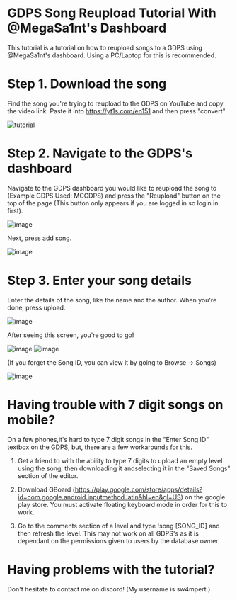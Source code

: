 # GDPS Song Reupload Tutorial With @MegaSa1nt's Dashboard
This tutorial is a tutorial on how to reupload songs to a GDPS using @MegaSa1nt's dashboard. Using a PC/Laptop for this is recommended.
# Step 1. Download the song
Find the song you're trying to reupload to the GDPS on YouTube and copy the video link. Paste it into https://yt1s.com/en151 and then press "convert".

![tutorial](https://github.com/Blos7/GDPSReuploadTutorialWithDashboard/assets/87628056/aea16ccb-bd27-4a30-b78a-48eb62d84e88)

# Step 2. Navigate to the GDPS's dashboard

Navigate to the GDPS dashboard you would like to reupload the song to (Example GDPS Used: MCGDPS) and press the "Reupload" button on the top of the page (This button only appears if you are logged in so login in first).

![image](https://github.com/Blos7/GDPSReuploadTutorialWithDashboard/assets/87628056/6901334a-422e-4288-890e-b0627ccc0ecd)

Next, press add song.

![image](https://github.com/Blos7/GDPSReuploadTutorialWithDashboard/assets/87628056/2a9fffc6-ef6d-4713-977c-cdb0eb0f721a)

# Step 3. Enter your song details

Enter the details of the song, like the name and the author. When you're done, press upload.

![image](https://github.com/Blos7/GDPSReuploadTutorialWithDashboard/assets/87628056/f9d8bbaf-b678-479f-a4bf-53c83928572e)

After seeing this screen, you're good to go! 

![image](https://github.com/Blos7/GDPSReuploadTutorialWithDashboard/assets/87628056/e525abe6-cc13-467d-9053-7d9fa431b644)
![image](https://github.com/Blos7/GDPSReuploadTutorialWithDashboard/assets/87628056/0a618903-ef50-4f68-8769-2bdb9cab57fb)

(If you forget the Song ID, you can view it by going to Browse -> Songs)

![image](https://github.com/Blos7/GDPSReuploadTutorialWithDashboard/assets/87628056/8fd1fddb-2c97-4ca8-b0cc-c278a3e5706d)

# Having trouble with 7 digit songs on mobile?

On a few phones,it's hard to type 7 digit songs in the "Enter Song ID" textbox on the GDPS, but, there are a few workarounds for this.

1. Get a friend to with the ability to type 7 digits to upload an empty level using the song, then downloading it andselecting it in the "Saved Songs" section of the editor.

2. Download GBoard (https://play.google.com/store/apps/details?id=com.google.android.inputmethod.latin&hl=en&gl=US) on the google play store. You must activate floating keyboard mode in order for this to work.
3. Go to the comments section of a level and type !song [SONG_ID] and then refresh the level. This may not work on all GDPS's as it is dependant on the permissions given to users by the database owner.

# Having problems with the tutorial?
Don't hesitate to contact me on discord! (My username is sw4mpert.)
